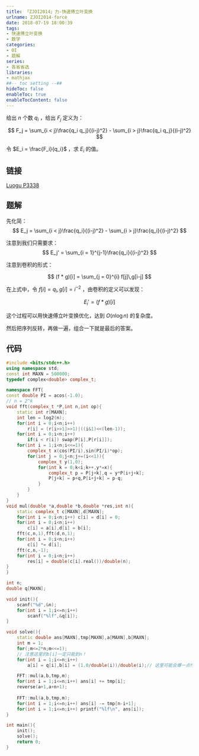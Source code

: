 ```yaml
---
title: 「ZJOI2014」力-快速傅立叶变换
urlname: ZJOI2014-force
date: 2018-07-19 18:00:39
tags:
- 快速傅立叶变换
- 数学
categories: 
- OI
- 题解
series:
- 各省省选
libraries:
- mathjax 
##-- toc setting --##
hideToc: false
enableToc: true
enableTocContent: false
---
```


给出 $n$ 个数 $q_i$ ，给出 $F_j$ 定义为：

$$
F_j = \sum_{i < j}\frac{q_i q_j}{(i-j)^2} - \sum_{i > j}\frac{q_i q_j}{(i-j)^2}
$$

令 $E_i = \frac{F_i}{q_i}$ ，求 $E_i$ 的值。

<!--more-->

## 链接

[Luogu P3338](https://www.luogu.org/problemnew/show/P3338)


## 题解

先化简：
$$
E_j = \sum_{i < j}\frac{q_i}{(i-j)^2} - \sum_{i > j}\frac{q_i}{(i-j)^2}
$$

注意到我们只需要求：
$$
E_j' = \sum_{i = 1}^{j-1}\frac{q_i}{(i-j)^2} 
$$

注意到卷积的形式：

$$
(f * g)[i] = \sum_{j = 0}^{i} f[j]\,g[i-j]
$$

在上式中，令 $f[i] = q_i,g[i] = i^{-2}$ ，由卷积的定义可以发现：

$$
E_i' = (f * g)[i]
$$

这个过程可以用快速傅立叶变换优化，达到 $O(n \log n)$ 的复杂度。

然后把序列反转，再做一遍，组合一下就是最后的答案。

## 代码


```cpp
#include <bits/stdc++.h>
using namespace std;
const int MAXN = 500000;
typedef complex<double> complex_t;

namespace FFT{
const double PI = acos(-1.0);
// n = 2^k
void fft(complex_t *P,int n,int op){
    static int r[MAXN];
    int len = log2(n);
    for(int i = 0;i<n;i++)
        r[i] = (r[i>>1]>>1)|((i&1)<<(len-1));
    for(int i = 0;i<n;i++)
        if(i < r[i]) swap(P[i],P[r[i]]);
    for(int i = 1;i<n;i<<=1){
        complex_t x(cos(PI/i),sin(PI/i)*op);
        for(int j = 0;j<n;j+=(i<<1)){
            complex_t y(1,0);
            for(int k = 0;k<i;k++,y*=x){
                complex_t p = P[j+k],q = y*P[i+j+k];
                P[j+k] = p+q,P[i+j+k] = p-q; 
            }
        }
    }
}
void mul(double *a,double *b,double *res,int n){
    static complex_t c[MAXN],d[MAXN];
    for(int i = 0;i<n;i++) c[i] = d[i] = 0;
    for(int i = 0;i<n;i++)
        c[i] = a[i],d[i] = b[i];
    fft(c,n,1),fft(d,n,1);
    for(int i = 0;i<n;i++)
        c[i] *= d[i];
    fft(c,n,-1);
    for(int i = 0;i<n;i++)
        res[i] = double(c[i].real())/double(n);
}
}

int n;
double q[MAXN];

void init(){
    scanf("%d",&n);
    for(int i = 1;i<=n;i++)
        scanf("%lf",&q[i]);
}

void solve(){
    static double ans[MAXN],tmp[MAXN],a[MAXN],b[MAXN];
    int m = 1;
    for(;m<=2*n;m<<=1);
    // 注意这里的b[i]一定只能到n！
    for(int i = 1;i<=n;i++) 
        a[i] = q[i],b[i] = (1.0/double(i))/double(i);// 这里可能会爆一点什么东西

    FFT::mul(a,b,tmp,m);
    for(int i = 1;i<=n;i++) ans[i] += tmp[i];
    reverse(a+1,a+n+1);
    
    FFT::mul(a,b,tmp,m);
    for(int i = 1;i<=n;i++) ans[i] -= tmp[n-i+1];
    for(int i = 1;i<=n;i++) printf("%lf\n", ans[i]);
}

int main(){
    init();
    solve();
    return 0;
}
```

